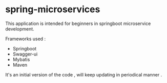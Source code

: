 # spring-microservices


This application is intended for beginners in springboot microservice development.

Frameworks used :

- Springboot
- Swagger-ui 
- Mybatis
- Maven

It's an initial version of the code , will keep updating in periodical manner .


